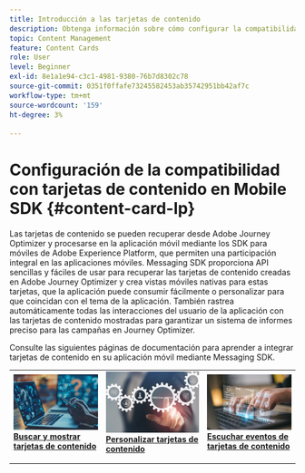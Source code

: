 ```yaml
---
title: Introducción a las tarjetas de contenido
description: Obtenga información sobre cómo configurar la compatibilidad con tarjetas de contenido en Web SDK
topic: Content Management
feature: Content Cards
role: User
level: Beginner
exl-id: 8e1a1e94-c3c1-4981-9380-76b7d8302c78
source-git-commit: 0351f0ffafe73245582453ab35742951bb42af7c
workflow-type: tm+mt
source-wordcount: '159'
ht-degree: 3%

---
```


# Configuración de la compatibilidad con tarjetas de contenido en Mobile SDK {#content-card-lp}

Las tarjetas de contenido se pueden recuperar desde Adobe Journey Optimizer y procesarse en la aplicación móvil mediante los SDK para móviles de Adobe Experience Platform, que permiten una participación integral en las aplicaciones móviles. Messaging SDK proporciona API sencillas y fáciles de usar para recuperar las tarjetas de contenido creadas en Adobe Journey Optimizer y crea vistas móviles nativas para estas tarjetas, que la aplicación puede consumir fácilmente o personalizar para que coincidan con el tema de la aplicación. También rastrea automáticamente todas las interacciones del usuario de la aplicación con las tarjetas de contenido mostradas para garantizar un sistema de informes preciso para las campañas en Journey Optimizer.

Consulte las siguientes páginas de documentación para aprender a integrar tarjetas de contenido en su aplicación móvil mediante Messaging SDK.


<table style="table-layout:fixed"><tr style="border: 0;">
<td>
<a href="https://developer.adobe.com/client-sdks/edge/adobe-journey-optimizer/content-card-ui/iOS/tutorial/displaying-content-cards/">
<img alt="Buscar" src="assets/do-not-localize/fetch.jpeg">
</a>
<div><a href="https://developer.adobe.com/client-sdks/edge/adobe-journey-optimizer/content-card-ui/iOS/tutorial/displaying-content-cards/"><strong>Buscar y mostrar tarjetas de contenido</strong>
</div>
<p>
</td>
<td>
<a href="https://developer.adobe.com/client-sdks/edge/adobe-journey-optimizer/content-card-ui/iOS/tutorial/customizing-content-card-templates/">
<img alt="Personalizar" src="assets/do-not-localize/customize.jpeg">
</a>
<div>
<a href="https://developer.adobe.com/client-sdks/edge/adobe-journey-optimizer/content-card-ui/iOS/tutorial/customizing-content-card-templates/"><strong>Personalizar tarjetas de contenido</strong></a>
</div>
<p></td>
<td>
<a href="https://developer.adobe.com/client-sdks/edge/adobe-journey-optimizer/content-card-ui/iOS/tutorial/listening-content-card-events/">
<img alt="Escuchar" src="assets/do-not-localize/listen.jpeg">
</a>
<div>
<a href="https://developer.adobe.com/client-sdks/edge/adobe-journey-optimizer/content-card-ui/iOS/tutorial/listening-content-card-events/"><strong>Escuchar eventos de tarjetas de contenido</strong></a>
</div>
<p>
</td>
</tr></table>
